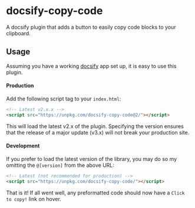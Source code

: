# docsify-copy-code

A docsify plugin that adds a button to easily copy code blocks to your clipboard.

## Usage

Assuming you have a working [docsify](https://docsify.js.org) app set up, it is easy to use this plugin.

#### Production

Add the following script tag to your `index.html`:

```html
<!-- Latest v2.x.x -->
<script src="https://unpkg.com/docsify-copy-code@2/"></script>
```

This will load the latest v2.x of the plugin. Specifying the version ensures that the release of a major update (v3.x) will not break your production site.

#### Development

If you prefer to load the latest version of the library, you may do so my omitting the `@[version]` from the above URL:

```html
<!-- Latest (not recommended for production) -->
<script src="https://unpkg.com/docsify-copy-code/"></script>
```

That is it! If all went well, any preformatted code should now have a `Click to copy!` link on hover.
